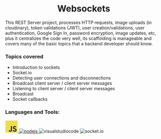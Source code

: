 <h1 align="center">Websockets</h1>
<p>This REST Server project, processes HTTP requests, image uploads (in cloudinary), token validations (JWT), user creation/validations, user authentication, Google Sign In, password encryption, image updates, etc, plus it centralizes the code very well, its scaffolding is manageable and covers many of the basic topics that a backend developer should know.
</p>

### Topics covered

* Introduction to sockets
* Socket.io
* Detecting user connections and disconnections
* Broadcast client server / client server messages
* Listening to client server / client server messages
* Broadcast
* Socket callbacks

<h3 align="left">Languages and Tools:</h3>

<a href="https://developer.mozilla.org/en-US/docs/Web/JavaScript" target="_blank" rel="noreferrer"> <img src="https://raw.githubusercontent.com/devicons/devicon/master/icons/javascript/javascript-original.svg" alt="javascript" width="40" height="40"/> </a>
<a href="https://nodejs.org" target="_blank" rel="noreferrer"> <img src="https://user-images.githubusercontent.com/64670953/199874785-c7db3cfb-760a-4156-afb2-79954f5fcf12.png" alt="nodejs" width="40" height="40"/> </a>
<img src="https://user-images.githubusercontent.com/64670953/177218510-1abd1b80-4f8f-4747-bed1-686a615a951a.svg" alt="visualstudiocode" width="40" height="40"/> </a>
<img src="https://cdn.jsdelivr.net/gh/devicons/devicon/icons/socketio/socketio-original.svg" alt="socket.io" width="40" height="40"/> </a>